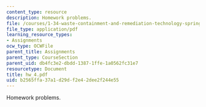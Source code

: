 ```yaml
---
content_type: resource
description: Homework problems.
file: /courses/1-34-waste-containment-and-remediation-technology-spring-2004/b2565ffa37a1d29df2e42dee2f244e55_hw_4.pdf
file_type: application/pdf
learning_resource_types:
- Assignments
ocw_type: OCWFile
parent_title: Assignments
parent_type: CourseSection
parent_uid: db4fc3e2-dbdd-1387-1ffe-1a0562fc31e7
resourcetype: Document
title: hw_4.pdf
uid: b2565ffa-37a1-d29d-f2e4-2dee2f244e55
---
```

Homework problems.

